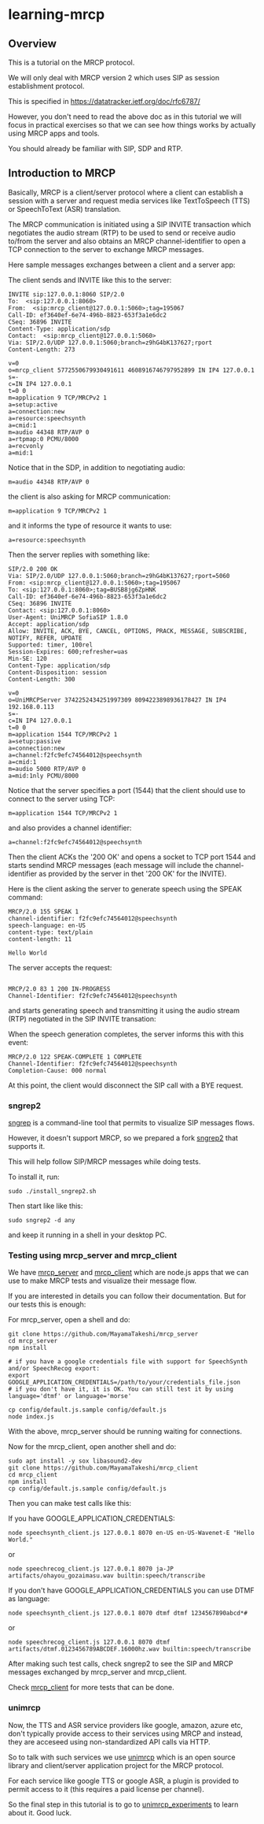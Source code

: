 # learning-mrcp

## Overview

This is a tutorial on the MRCP protocol.

We will only deal with MRCP version 2 which uses SIP as session establishment protocol.

This is specified in https://datatracker.ietf.org/doc/rfc6787/

However, you don't need to read the above doc as in this tutorial we will focus in practical exercises so that we can see how things works by actually using MRCP apps and tools.

You should already be familiar with SIP, SDP and RTP.

## Introduction to MRCP

Basically, MRCP is a client/server protocol where a client can establish a session with a server and request media services like TextToSpeech (TTS) or SpeechToText (ASR) translation.

The MRCP communication is initiated using a SIP INVITE transaction which negotiates the audio stream (RTP) to be used to send or receive audio to/from the server and also obtains an MRCP channel-identifier to open a TCP connection to the server to exchange MRCP messages. 

Here sample messages exchanges between a client and a server app:


The client sends and INVITE like this to the server:
```
INVITE sip:127.0.0.1:8060 SIP/2.0
To:  <sip:127.0.0.1:8060>
From:  <sip:mrcp_client@127.0.0.1:5060>;tag=195067
Call-ID: ef3640ef-6e74-496b-8823-653f3a1e6dc2
CSeq: 36896 INVITE
Content-Type: application/sdp
Contact:  <sip:mrcp_client@127.0.0.1:5060>
Via: SIP/2.0/UDP 127.0.0.1:5060;branch=z9hG4bK137627;rport
Content-Length: 273

v=0
o=mrcp_client 5772550679930491611 4608916746797952899 IN IP4 127.0.0.1
s=-
c=IN IP4 127.0.0.1
t=0 0
m=application 9 TCP/MRCPv2 1
a=setup:active
a=connection:new
a=resource:speechsynth
a=cmid:1
m=audio 44348 RTP/AVP 0
a=rtpmap:0 PCMU/8000
a=recvonly
a=mid:1

```
Notice that in the SDP, in addition to negotiating audio:
```
m=audio 44348 RTP/AVP 0
```
the client is also asking for MRCP communication:
```
m=application 9 TCP/MRCPv2 1
```
and it informs the type of resource it wants to use:
```
a=resource:speechsynth
```
Then the server replies with something like:
```
SIP/2.0 200 OK
Via: SIP/2.0/UDP 127.0.0.1:5060;branch=z9hG4bK137627;rport=5060
From: <sip:mrcp_client@127.0.0.1:5060>;tag=195067
To: <sip:127.0.0.1:8060>;tag=BUSB8jg6ZpHNK
Call-ID: ef3640ef-6e74-496b-8823-653f3a1e6dc2
CSeq: 36896 INVITE
Contact: <sip:127.0.0.1:8060>
User-Agent: UniMRCP SofiaSIP 1.8.0
Accept: application/sdp
Allow: INVITE, ACK, BYE, CANCEL, OPTIONS, PRACK, MESSAGE, SUBSCRIBE, NOTIFY, REFER, UPDATE
Supported: timer, 100rel
Session-Expires: 600;refresher=uas
Min-SE: 120
Content-Type: application/sdp
Content-Disposition: session
Content-Length: 300

v=0
o=UniMRCPServer 3742252434251997309 8094223898936178427 IN IP4 192.168.0.113
s=-
c=IN IP4 127.0.0.1
t=0 0
m=application 1544 TCP/MRCPv2 1
a=setup:passive
a=connection:new
a=channel:f2fc9efc74564012@speechsynth
a=cmid:1
m=audio 5000 RTP/AVP 0
a=mid:1nly PCMU/8000
```

Notice that the server specifies a port (1544) that the client should use to connect to the server using TCP:
```
m=application 1544 TCP/MRCPv2 1
```
and also provides a channel identifier:
```
a=channel:f2fc9efc74564012@speechsynth
```

Then the client ACKs the '200 OK' and opens a socket to TCP port 1544 and starts sendind MRCP messages (each message will include the channel-identifier as provided by the server in thet '200 OK' for the INVITE).

Here is the client asking the server to generate speech using the SPEAK command:
```
MRCP/2.0 155 SPEAK 1
channel-identifier: f2fc9efc74564012@speechsynth
speech-language: en-US
content-type: text/plain
content-length: 11

Hello World
```

The server accepts the request:
```

MRCP/2.0 83 1 200 IN-PROGRESS
Channel-Identifier: f2fc9efc74564012@speechsynth
```

and starts generating speech and transmitting it using the audio stream (RTP) negotiated in the SIP INVITE transation:

When the speech generation completes, the server informs this with this event:
```
MRCP/2.0 122 SPEAK-COMPLETE 1 COMPLETE
Channel-Identifier: f2fc9efc74564012@speechsynth
Completion-Cause: 000 normal
```

At this point, the client would disconnect the SIP call with a BYE request.

### sngrep2

[sngrep](https://github.com/irontec/sngrep) is a command-line tool that permits to visualize SIP messages flows.

However, it doesn't support MRCP, so we prepared a fork [sngrep2](https://github.com/MayamaTakeshi/sngrep/tree/mrcp_support) that supports it.

This will help follow SIP/MRCP messages while doing tests.

To install it, run:
```
sudo ./install_sngrep2.sh
```

Then start like like this:
```
sudo sngrep2 -d any
```
and keep it running in a shell in your desktop PC.


### Testing using mrcp_server and mrcp_client

We have [mrcp_server](https://github.com/MayamaTakeshi/mrcp_server) and [mrcp_client](https://github.com/MayamaTakeshi/mrcp_client)
which are node.js apps that we can use to make MRCP tests and visualize their message flow.

If you are interested in details you can follow their documentation. But for our tests this is enough:

For mrcp_server, open a shell and do:
```
git clone https://github.com/MayamaTakeshi/mrcp_server
cd mrcp_server
npm install

# if you have a google credentials file with support for SpeechSynth and/or SpeechRecog export:
export GOOGLE_APPLICATION_CREDENTIALS=/path/to/your/credentials_file.json
# if you don't have it, it is OK. You can still test it by using language='dtmf' or language='morse'

cp config/default.js.sample config/default.js
node index.js
```
With the above, mrcp_server should be running waiting for connections.

Now for the mrcp_client, open another shell and do:
```
sudo apt install -y sox libasound2-dev
git clone https://github.com/MayamaTakeshi/mrcp_client
cd mrcp_client
npm install
cp config/default.js.sample config/default.js
```

Then you can make test calls like this:

If you have GOOGLE_APPLICATION_CREDENTIALS:
```
node speechsynth_client.js 127.0.0.1 8070 en-US en-US-Wavenet-E "Hello World."
```
or
```
node speechrecog_client.js 127.0.0.1 8070 ja-JP artifacts/ohayou_gozaimasu.wav builtin:speech/transcribe
```

If you don't have GOOGLE_APPLICATION_CREDENTIALS you can use DTMF as language:
```
node speechsynth_client.js 127.0.0.1 8070 dtmf dtmf 1234567890abcd*#
```
or
```
node speechrecog_client.js 127.0.0.1 8070 dtmf artifacts/dtmf.0123456789ABCDEF.16000hz.wav builtin:speech/transcribe
```

After making such test calls, check sngrep2 to see the SIP and MRCP messages exchanged by mrcp_server and mrcp_client.

Check [mrcp_client](https://github.com/MayamaTakeshi/mrcp_client) for more tests that can be done.

### unimrcp

Now, the TTS and ASR service providers like google, amazon, azure etc, don't typically provide access to their services using MRCP and instead, they are acceseed using non-standardized API calls via HTTP.

So to talk with such services we use [unimrcp](https://github.com/unispeech/unimrcp) which is an open source library and client/server application project for the MRCP protocol.

For each service like google TTS or google ASR, a plugin is provided to permit access to it (this requires a paid license per channel).

So the final step in this tutorial is to go to [unimrcp_experiments](https://github.com/MayamaTakeshi/unimrcp_experiments) to learn about it. Good luck.


